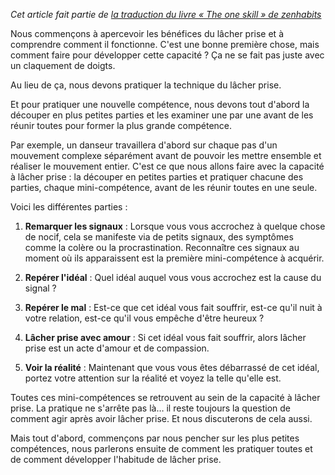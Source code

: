 <!-- 
.. title: Développer sa capacité à lâcher prise
.. slug: developper-sa-capacite-a-lacher-prise
.. date: 2014-11-06 21:58:51+01:00
.. tags: Traduction, Zen habits, L'unique compétence
.. category: 
.. link: 
.. description: 
.. type: text
-->

_Cet article fait partie de [la traduction du livre « The one skill » de zenhabits](/blog/traduction-du-livre-the-one-skill-de-zenhabits/)_

Nous commençons à apercevoir les bénéfices du lâcher prise et à comprendre comment il fonctionne. C'est une bonne première chose, mais comment faire pour développer cette capacité ? Ça ne se fait pas juste avec un claquement de doigts.
<!-- TEASER_END -->
Au lieu de ça, nous devons pratiquer la technique du lâcher prise.

Et pour pratiquer une nouvelle compétence, nous devons tout d'abord la découper en plus petites parties et les examiner une par une avant de les réunir toutes pour former la plus grande compétence.

Par exemple, un danseur travaillera d'abord sur chaque pas d'un mouvement complexe séparément avant de pouvoir les mettre ensemble et réaliser le mouvement entier. C'est ce que nous allons faire avec la capacité à lâcher prise : la découper en petites parties et pratiquer chacune des parties, chaque mini-compétence, avant de les réunir toutes en une seule.

Voici les différentes parties :

1. __Remarquer les signaux__ : Lorsque vous vous accrochez à quelque chose de nocif, cela se manifeste via de petits signaux, des symptômes comme la colère ou la procrastination. Reconnaître ces signaux au moment où ils apparaissent est la première mini-compétence à acquérir.

2. __Repérer l'idéal__ : Quel idéal auquel vous vous accrochez est la cause du signal ?

3. __Repérer le mal__ : Est-ce que cet idéal vous fait souffrir, est-ce qu'il nuit à votre relation, est-ce qu'il vous empêche d'être heureux ?

4. __Lâcher prise avec amour__ : Si cet idéal vous fait souffrir, alors lâcher prise est un acte d'amour et de compassion.

5. __Voir la réalité__ : Maintenant que vous vous êtes débarrassé de cet idéal, portez votre attention sur la réalité et voyez la telle qu'elle est.

Toutes ces mini-compétences se retrouvent au sein de la capacité à lâcher prise. La pratique ne s'arrête pas là… il reste toujours la question de comment agir après avoir lâcher prise. Et nous discuterons de cela aussi.

Mais tout d'abord, commençons par nous pencher sur les plus petites compétences, nous parlerons ensuite de comment les pratiquer toutes et de comment développer l'habitude de lâcher prise.

